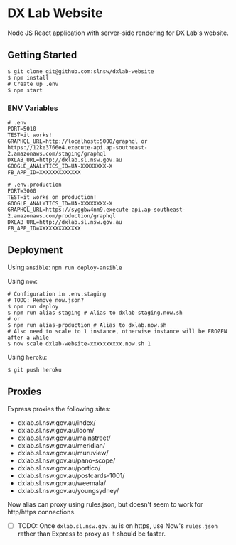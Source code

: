 # DX Lab Website

Node JS React application with server-side rendering for DX Lab's website.

## Getting Started

```
$ git clone git@github.com:slnsw/dxlab-website
$ npm install
# Create up .env
$ npm start
```

### ENV Variables

```
# .env
PORT=5010
TEST=it works!
GRAPHQL_URL=http://localhost:5000/graphql or https://12ke3766e4.execute-api.ap-southeast-2.amazonaws.com/staging/graphql
DXLAB_URL=http://dxlab.sl.nsw.gov.au
GOOGLE_ANALYTICS_ID=UA-XXXXXXXX-X
FB_APP_ID=XXXXXXXXXXXXX

# .env.production
PORT=3000
TEST=it works on production!
GOOGLE_ANALYTICS_ID=UA-XXXXXXXX-X
GRAPHQL_URL=https://syggbw4nm9.execute-api.ap-southeast-2.amazonaws.com/production/graphql
DXLAB_URL=http://dxlab.sl.nsw.gov.au
FB_APP_ID=XXXXXXXXXXXXX
```

## Deployment

Using `ansible`: `npm run deploy-ansible`

Using `now`:

```
# Configuration in .env.staging
# TODO: Remove now.json?
$ npm run deploy
$ npm run alias-staging # Alias to dxlab-staging.now.sh
# or
$ npm run alias-production # Alias to dxlab.now.sh
# Also need to scale to 1 instance, otherwise instance will be FROZEN after a while
$ now scale dxlab-website-xxxxxxxxxx.now.sh 1
```

Using `heroku`:

```
$ git push heroku
```

## Proxies

Express proxies the following sites:

* dxlab.sl.nsw.gov.au/index/
* dxlab.sl.nsw.gov.au/loom/
* dxlab.sl.nsw.gov.au/mainstreet/
* dxlab.sl.nsw.gov.au/meridian/
* dxlab.sl.nsw.gov.au/muruview/
* dxlab.sl.nsw.gov.au/pano-scope/
* dxlab.sl.nsw.gov.au/portico/
* dxlab.sl.nsw.gov.au/postcards-1001/
* dxlab.sl.nsw.gov.au/weemala/
* dxlab.sl.nsw.gov.au/youngsydney/

Now alias can proxy using rules.json, but doesn't seem to work for http/https connections.

* [ ] TODO: Once `dxlab.sl.nsw.gov.au` is on https, use Now's `rules.json` rather than Express to proxy as it should be faster.
